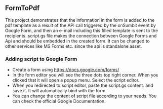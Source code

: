 ## FormToPdf
This project demonstrates that the information in the form is added to the pdf template as a result of the API call triggered by the onSumbit event by Google Form, and then an e-mail including this filled template is sent to the recipients.
script.gs file makes the connection between Google Forms and Api and should be embedded in the created form. It can be changed to other services like MS Forms etc. since the api is standalone asset.

### Adding script to Google Form
* Create a form using https://docs.google.com/forms/
* In the form editor you will see the three dots top right corner. When you clicked that it will open a popup menu. Select the script editor.
* When you redirected to script editor, paste the script.gs content. and save it. It will automatically bind with the form.
* You can change the content of script file according to your needs. You can check the official Google Documentation.
